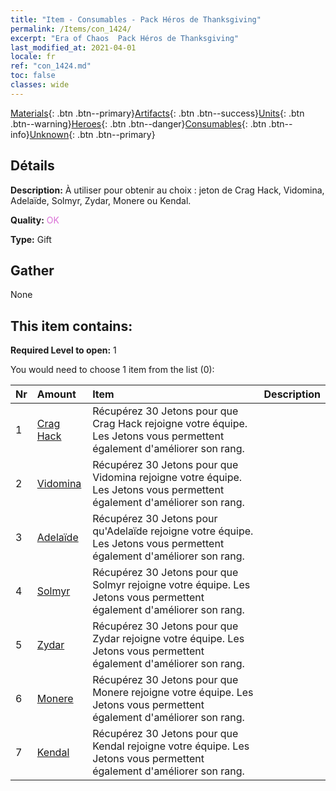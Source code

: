 ```yaml
---
title: "Item - Consumables - Pack Héros de Thanksgiving"
permalink: /Items/con_1424/
excerpt: "Era of Chaos  Pack Héros de Thanksgiving"
last_modified_at: 2021-04-01
locale: fr
ref: "con_1424.md"
toc: false
classes: wide
---
```

 [Materials](/fr/Items/){: .btn .btn--primary}[Artifacts](/fr/Items/Artifacts/){: .btn .btn--success}[Units](/fr/Items/Units/){: .btn .btn--warning}[Heroes](/fr/Items/Heroes/){: .btn .btn--danger}[Consumables](/fr/Items/Consumables/){: .btn .btn--info}[Unknown](/fr/Items/Unknown/){: .btn .btn--primary}

## Détails
 **Description:** À utiliser pour obtenir au choix : jeton de Crag Hack, Vidomina, Adelaïde, Solmyr, Zydar, Monere ou Kendal.

 **Quality:** <span style="color: #DA70D6">OK</span>

 **Type:** Gift

## Gather

  None

## This item contains:

 **Required Level to open:** 1

 You would need to choose 1 item from the list (0):

  | Nr | Amount |     Item    | Description |
  |:---|:-------|:------------|:-----------:|
  | 1 | [Crag Hack](/fr/Items/her_375/) | Récupérez 30 Jetons pour que Crag Hack rejoigne votre équipe. Les Jetons vous permettent également d'améliorer son rang. | 
  | 2 | [Vidomina](/fr/Items/her_372/) | Récupérez 30 Jetons pour que Vidomina rejoigne votre équipe. Les Jetons vous permettent également d'améliorer son rang. | 
  | 3 | [Adelaïde](/fr/Items/her_359/) | Récupérez 30 Jetons pour qu'Adelaïde rejoigne votre équipe. Les Jetons vous permettent également d'améliorer son rang. | 
  | 4 | [Solmyr](/fr/Items/her_386/) | Récupérez 30 Jetons pour que Solmyr rejoigne votre équipe. Les Jetons vous permettent également d'améliorer son rang. | 
  | 5 | [Zydar](/fr/Items/her_385/) | Récupérez 30 Jetons pour que Zydar rejoigne votre équipe. Les Jetons vous permettent également d'améliorer son rang. | 
  | 6 | [Monere](/fr/Items/her_379/) | Récupérez 30 Jetons pour que Monere rejoigne votre équipe. Les Jetons vous permettent également d'améliorer son rang. | 
  | 7 | [Kendal](/fr/Items/her_363/) | Récupérez 30 Jetons pour que Kendal rejoigne votre équipe. Les Jetons vous permettent également d'améliorer son rang. | 
